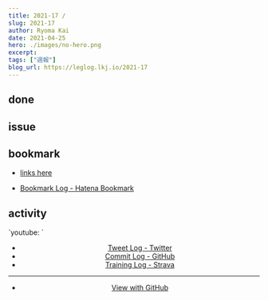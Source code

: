 ```yaml
---
title: 2021-17 / 
slug: 2021-17
author: Ryoma Kai
date: 2021-04-25
hero: ./images/no-hero.png
excerpt: 
tags: ["週報"]
blog_url: https://leglog.lkj.io/2021-17
---
```


<!--greeting here-->

## done

### 

## issue

### 

## bookmark

- [links here]()


- [Bookmark Log - Hatena Bookmark](https://b.hatena.ne.jp/Ryo_K/bookmark)

## activity

<Tweet tweetLink="" align="center" />
<Instagram instagramId="" />
`youtube: `

- [Tweet Log - Twitter](https://twitter.com/search?q=(from%3Alegnoh)%20until%3A2021-04-25%20since%3A2021-04-19%20-filter%3Areplies&src=typed_query)
- [Commit Log - GitHub](https://github.com/legnoh?tab=overview&from=2021-04-19&to=2021-04-25)
- [Training Log - Strava](https://www.strava.com/athletes/47349424/training/log)

----

- [View with GitHub](https://github.com/legnoh/leglog/blob/master/content/posts/202x/2021/17/index.md)

